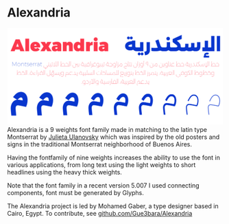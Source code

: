 # Alexandria
![Sample](documentation/sample.svg)
Alexandria is a 9 weights font family made in matching to the latin type Montserrat by [Julieta Ulanovsky](https://fonts.google.com/specimen/Montserrat) which was inspired by the old posters and signs in the traditional Montserrat neighborhood of Buenos Aires.

Having the fontfamily of nine weights increases the ability to use the font in various applications, from long text using the light weights to short headlines using the heavy thick weights. 

Note that the font family in a recent version 5.007 I used connecting components, font must be generated by Glyphs.

The Alexandria project is led by Mohamed Gaber, a type designer based in Cairo, Egypt. 
To contribute, see [github.com/Gue3bara/Alexandria](https://github.com/Gue3bara/Alexandria)
